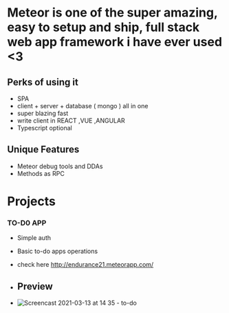 # Meteor is one of the super amazing, easy to setup and ship,  full stack web app framework i have ever used <3
## Perks of using it
 * SPA 
 * client + server + database ( mongo ) all in one 
 * super blazing fast 
 * write client in REACT ,VUE ,ANGULAR 
 * Typescript optional 
 
 ##  Unique Features
 * Meteor debug tools and DDAs
 * Methods as RPC 




# Projects
  ### TO-D0 APP
   * Simple auth 
   * Basic to-do apps operations 
   * check here http://endurance21.meteorapp.com/

   * ##  Preview
   *  ![Screencast 2021-03-13 at 14 35 - to-do](https://user-images.githubusercontent.com/43696525/111025412-e797f600-8409-11eb-8162-ad5d0a14740e.gif)
